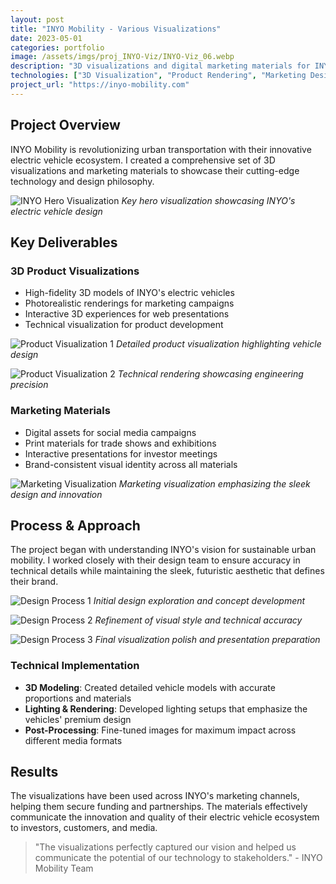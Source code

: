 ```yaml
---
layout: post
title: "INYO Mobility - Various Visualizations"
date: 2023-05-01
categories: portfolio
image: /assets/imgs/proj_INYO-Viz/INYO-Viz_06.webp
description: "3D visualizations and digital marketing materials for INYO Mobility's electric vehicle ecosystem"
technologies: ["3D Visualization", "Product Rendering", "Marketing Design", "Motion Graphics"]
project_url: "https://inyo-mobility.com"
---
```


## Project Overview

INYO Mobility is revolutionizing urban transportation with their innovative electric vehicle ecosystem. I created a comprehensive set of 3D visualizations and marketing materials to showcase their cutting-edge technology and design philosophy.

![INYO Hero Visualization](/assets/imgs/proj_INYO-Viz/INYO-Viz_00.webp)
*Key hero visualization showcasing INYO's electric vehicle design*

## Key Deliverables

### 3D Product Visualizations
- High-fidelity 3D models of INYO's electric vehicles
- Photorealistic renderings for marketing campaigns
- Interactive 3D experiences for web presentations
- Technical visualization for product development

![Product Visualization 1](/assets/imgs/proj_INYO-Viz/INYO-Viz_01.webp)
*Detailed product visualization highlighting vehicle design*

![Product Visualization 2](/assets/imgs/proj_INYO-Viz/INYO-Viz_02.webp)
*Technical rendering showcasing engineering precision*

### Marketing Materials
- Digital assets for social media campaigns
- Print materials for trade shows and exhibitions
- Interactive presentations for investor meetings
- Brand-consistent visual identity across all materials

![Marketing Visualization](/assets/imgs/proj_INYO-Viz/INYO-Viz_03.webp)
*Marketing visualization emphasizing the sleek design and innovation*

## Process & Approach

The project began with understanding INYO's vision for sustainable urban mobility. I worked closely with their design team to ensure accuracy in technical details while maintaining the sleek, futuristic aesthetic that defines their brand.

![Design Process 1](/assets/imgs/proj_INYO-Viz/INYO-Viz_04.webp)
*Initial design exploration and concept development*

![Design Process 2](/assets/imgs/proj_INYO-Viz/INYO-Viz_05.webp)
*Refinement of visual style and technical accuracy*

![Design Process 3](/assets/imgs/proj_INYO-Viz/INYO-Viz_07.webp)
*Final visualization polish and presentation preparation*

### Technical Implementation
- **3D Modeling**: Created detailed vehicle models with accurate proportions and materials
- **Lighting & Rendering**: Developed lighting setups that emphasize the vehicles' premium design
- **Post-Processing**: Fine-tuned images for maximum impact across different media formats

## Results

The visualizations have been used across INYO's marketing channels, helping them secure funding and partnerships. The materials effectively communicate the innovation and quality of their electric vehicle ecosystem to investors, customers, and media.

> "The visualizations perfectly captured our vision and helped us communicate the potential of our technology to stakeholders." - INYO Mobility Team